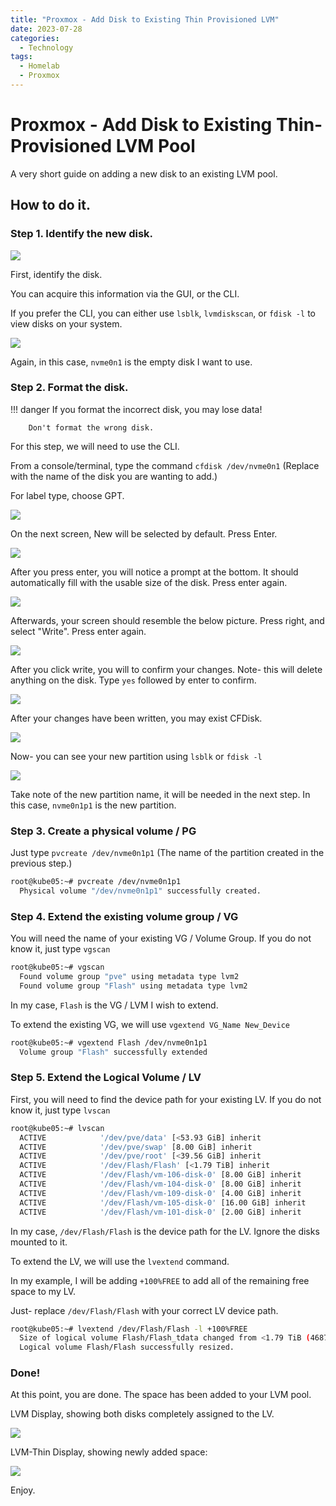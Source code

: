 ```yaml
---
title: "Proxmox - Add Disk to Existing Thin Provisioned LVM"
date: 2023-07-28
categories:
  - Technology
tags:
  - Homelab
  - Proxmox
---
```


# Proxmox - Add Disk to Existing Thin-Provisioned LVM Pool

A very short guide on adding a new disk to an existing LVM pool.

<!-- more -->

## How to do it.

### Step 1. Identify the new disk.

![](./assets-proxmox/proxmox-disk-listing.webP)

First, identify the disk. 

You can acquire this information via the GUI, or the CLI.

If you prefer the CLI, you can either use `lsblk`, `lvmdiskscan`, or `fdisk -l` to view disks on your system. 

![](./assets-proxmox/lsblk.webP)

Again, in this case, `nvme0n1` is the empty disk I want to use.

### Step 2. Format the disk.

!!! danger
        If you format the incorrect disk, you may lose data! 

        Don't format the wrong disk.

For this step, we will need to use the CLI.

From a console/terminal, type the command `cfdisk /dev/nvme0n1` (Replace with the name of the disk you are wanting to add.)

For label type, choose GPT.

![](./assets-proxmox/cfdisk-label-type.webP)

On the next screen, New will be selected by default. Press Enter.

![](./assets-proxmox/cfdisk-step-1.webP)

After you press enter, you will notice a prompt at the bottom. It should automatically fill with the usable size of the disk. Press enter again.

![](./assets-proxmox/cfdisk-step-2.webP)

Afterwards, your screen should resemble the below picture. Press right, and select "Write". Press enter again.

![](./assets-proxmox/cfdisk-step-3.webP)

After you click write, you will to confirm your changes. Note- this will delete anything on the disk. Type `yes` followed by enter to confirm.

![](./assets-proxmox/cfdisk-step-4.webP)

After your changes have been written, you may exist CFDisk.

![](./assets-proxmox/cfdisk-step-5.webP)

Now- you can see your new partition using `lsblk` or `fdisk -l`

![](./assets-proxmox/lsblk-2.webP)

Take note of the new partition name, it will be needed in the next step. In this case, `nvme0n1p1` is the new partition.

### Step 3. Create a physical volume / PG

Just type `pvcreate /dev/nvme0n1p1` (The name of the partition created in the previous step.)

``` bash
root@kube05:~# pvcreate /dev/nvme0n1p1
  Physical volume "/dev/nvme0n1p1" successfully created.
```

### Step 4. Extend the existing volume group / VG

You will need the name of your existing VG / Volume Group. If you do not know it, just type `vgscan`

``` bash
root@kube05:~# vgscan
  Found volume group "pve" using metadata type lvm2
  Found volume group "Flash" using metadata type lvm2
```

In my case, `Flash` is the VG / LVM I wish to extend.

To extend the existing VG, we will use `vgextend VG_Name New_Device`

``` bash
root@kube05:~# vgextend Flash /dev/nvme0n1p1
  Volume group "Flash" successfully extended
```

### Step 5. Extend the Logical Volume / LV

First, you will need to find the device path for your existing LV. If you do not know it, just type `lvscan`

``` bash
root@kube05:~# lvscan
  ACTIVE            '/dev/pve/data' [<53.93 GiB] inherit
  ACTIVE            '/dev/pve/swap' [8.00 GiB] inherit
  ACTIVE            '/dev/pve/root' [<39.56 GiB] inherit
  ACTIVE            '/dev/Flash/Flash' [<1.79 TiB] inherit
  ACTIVE            '/dev/Flash/vm-106-disk-0' [8.00 GiB] inherit
  ACTIVE            '/dev/Flash/vm-104-disk-0' [8.00 GiB] inherit
  ACTIVE            '/dev/Flash/vm-109-disk-0' [4.00 GiB] inherit
  ACTIVE            '/dev/Flash/vm-105-disk-0' [16.00 GiB] inherit
  ACTIVE            '/dev/Flash/vm-101-disk-0' [2.00 GiB] inherit
```

In my case, `/dev/Flash/Flash` is the device path for the LV. Ignore the disks mounted to it.

To extend the LV, we will use the `lvextend` command.

In my example, I will be adding `+100%FREE` to add all of the remaining free space to my LV.

Just- replace `/dev/Flash/Flash` with your correct LV device path.

``` bash
root@kube05:~# lvextend /dev/Flash/Flash -l +100%FREE
  Size of logical volume Flash/Flash_tdata changed from <1.79 TiB (468708 extents) to 2.25 TiB (590898 extents).
  Logical volume Flash/Flash successfully resized.
```


### Done!

At this point, you are done. The space has been added to your LVM pool.

LVM Display, showing both disks completely assigned to the LV.

![](./assets-proxmox/disks-display.webP)

LVM-Thin Display, showing newly added space:

![](./assets-proxmox/Thinpool-Display.webP)

Enjoy.